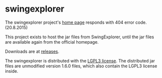 # swingexplorer

The swingexplorer project's [home page](http://www.swingexplorer.com) responds with 404 error code. (20.8.2015)

This project exists to host the jar files from SwingExplorer, until the jar files are available again from the official homepage.

Downloads are at [releases](https://github.com/robotframework/swingexplorer/releases/tag/1.6.0).

The swingexplorer is distributed with the [LGPL3 license](http://www.gnu.org/licenses/lgpl-3.0.en.html). The distributed jar files are unmodified version 1.6.0 files, which also contain the LGPL3 license inside.
